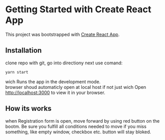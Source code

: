 # Getting Started with Create React App

This project was bootstrapped with [Create React App](https://github.com/facebook/create-react-app).

## Installation
clone repo with git, go into directiony
next use comand:
```
yarn start
```
wich
Runs the app in the development mode.\
browser shoud automaticly open at local host if not just wich
Open [http://localhost:3000](http://localhost:3000) to view it in your browser.

## How its works
when Registration form is open, move forward by using red button on the bootm.
Be sure you fulfill all conditions needed to move if you miss something, like empty window, checkbox etc. button will stay bloked.
